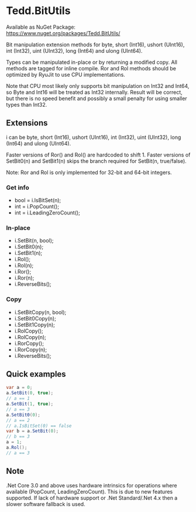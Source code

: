 # Tedd.BitUtils
Available as NuGet Package: https://www.nuget.org/packages/Tedd.BitUtils/

Bit manipulation extension methods for byte, short (Int16), ushort (UInt16), int (Int32), uint (UInt32), long (Int64) and ulong (UInt64).

Types can be manipulated in-place or by returning a modified copy. All methods are tagged for inline compile. Ror and Rol methods should be optimized by RyuJit to use CPU implementations.

Note that CPU most likely only supports bit manipulation on Int32 and Int64, so Byte and Int16 will be treated as Int32 internally. Result will be correct, but there is no speed benefit and possibly a small penalty for using smaller types than Int32.

## Extensions

i can be byte, short (Int16), ushort (UInt16), int (Int32), uint (UInt32), long (Int64) and ulong (UInt64).

Faster versions of Ror() and Rol() are hardcoded to shift 1. Faster versions of SetBit0(n) and SetBit1(n) skips the branch required for SetBit(n, true/false).

Note: Ror and Rol is only implemented for 32-bit and 64-bit integers.

### Get info
* bool = i.IsBitSet(n);
* int = i.PopCount();
* int = i.LeadingZeroCount();

### In-place
* i.SetBit(n, bool);
* i.SetBit0(n);
* i.SetBit1(n);
* i.Rol();
* i.Rol(n);
* i.Ror();
* i.Ror(n);
* i.ReverseBits();


### Copy
* i.SetBitCopy(n, bool);
* i.SetBit0Copy(n);
* i.SetBit1Copy(n);
* i.RolCopy();
* i.RolCopy(n);
* i.RorCopy();
* i.RorCopy(n);
* i.ReverseBits();

## Quick examples
```cs
var a = 0;
a.SetBit(0, true);
// a == 1
a.SetBit(1, true);
// a == 3
a.SetBit0(0);
// a == 2
// a.IsBitSet(0) == false
var b = a.SetBit(0);
// b == 3
a = 1;
a.Rol();
// a == 3
```

## Note
.Net Core 3.0 and above uses hardware intrinsics for operations where available (PopCount, LeadingZeroCount). This is due to new features supported. If lack of hardware support or .Net Standard/.Net 4.x then a slower software fallback is used.
